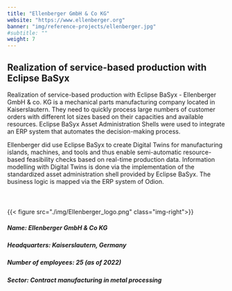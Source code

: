 ```yaml
---
title: "Ellenberger GmbH & Co KG"
website: "https://www.ellenberger.org"
banner: "img/reference-projects/ellenberger.jpg"
#subtitle: ""
weight: 7
---
```


## Realization of service-based production with Eclipse BaSyx

Realization of service-based production with Eclipse BaSyx - Ellenberger GmbH & co. KG is a mechanical parts manufacturing company located in Kaiserslautern. They need to quickly process large numbers of customer orders with different lot sizes based on their capacities and available resources. Eclipse BaSyx Asset Administration Shells were used to integrate an ERP system that automates the decision-making process.

Ellenberger did use Eclipse BaSyx to create Digital Twins for manufacturing islands, machines, and tools and thus enable semi-automatic resource-based feasibility checks based on real-time production data. Information modelling with Digital Twins is done via the implementation of the standardized asset administration shell provided by Eclipse BaSyx. The business logic is mapped via the ERP system of Odion.

<!--
 <div style="display: flex; align-items: stretch;  width: 100%; height: 100%;">
  <div style="display: flex;">
    <img src="img/Ellenberger_logo.png" width="70%" style="margin-top: 20px; margin-botton:15px; margin-left: -20px; object-fit: contain;"/>
  </div>
 </div>
-->

<div style="padding:25px 0 15px;">

{{< figure src="./img/Ellenberger_logo.png" class="img-right">}}

##### Name:                Ellenberger GmbH & Co KG
##### Headquarters:        Kaiserslautern, Germany
##### Number of employees: 25 (as of 2022)
##### Sector:              Contract manufacturing in metal processing

</div>
